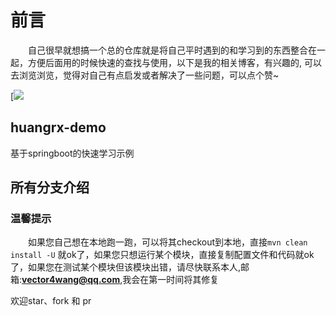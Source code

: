 # 前言
　　自己很早就想搞一个总的仓库就是将自己平时遇到的和学习到的东西整合在一起，方便后面用的时候快速的查找与使用，以下是我的相关博客，有兴趣的, 可以去浏览浏览，觉得对自己有点启发或者解决了一些问题，可以点个赞~
  
[![](https://hrenxiang.github.io/blog/)

## huangrx-demo
基于springboot的快速学习示例

## 所有分支介绍

### 温馨提示
　　如果您自己想在本地跑一跑，可以将其checkout到本地，直接`mvn clean install -U` 就ok了，如果您只想运行某个模块，直接复制配置文件和代码就ok了，如果您在测试某个模块但该模块出错，请尽快联系本人,邮箱:**vector4wang@qq.com**,我会在第一时间将其修复

欢迎star、fork 和 pr
